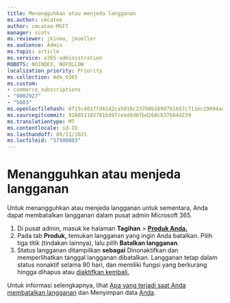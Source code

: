 ```yaml
---
title: Menangguhkan atau menjeda langganan
ms.author: cmcatee
author: cmcatee-MSFT
manager: scotv
ms.reviewer: jkinma, jmueller
ms.audience: Admin
ms.topic: article
ms.service: o365-administration
ROBOTS: NOINDEX, NOFOLLOW
localization_priority: Priority
ms.collection: Adm_O365
ms.custom:
- commerce_subscriptions
- "9002927"
- "5603"
ms.openlocfilehash: 8f15c401ffd6142ca5910c23760b169d7b1657c711ec19094ac7a2940e40a629
ms.sourcegitcommit: 920051182781bd97ce4d4d6fbd268cb37b84d239
ms.translationtype: MT
ms.contentlocale: id-ID
ms.lasthandoff: 08/11/2021
ms.locfileid: "57900803"
---
```

# <a name="suspend-or-pause-a-subscription"></a>Menangguhkan atau menjeda langganan

Untuk menangguhkan atau menjeda langganan untuk sementara, Anda dapat membatalkan langganan dalam pusat admin Microsoft 365.

1. Di pusat admin, masuk ke halaman **Tagihan**  >  **[Produk Anda.](https://go.microsoft.com/fwlink/p/?linkid=842054)**
2. Pada tab **Produk,** temukan langganan yang ingin Anda batalkan. Pilih tiga titik (tindakan lainnya), lalu pilih **Batalkan langganan**.
3. Status langganan ditampilkan **sebagai** Dinonaktifkan dan memperlihatkan tanggal langganan dibatalkan. Langganan tetap dalam status nonaktif selama 90 hari, dan memiliki fungsi yang berkurang hingga dihapus atau [diaktifkan kembali.](https://docs.microsoft.com/microsoft-365/commerce/subscriptions/reactivate-your-subscription)

Untuk informasi selengkapnya, lihat [Apa yang terjadi saat Anda membatalkan langganan](https://docs.microsoft.com/microsoft-365/commerce/subscriptions/cancel-your-subscription#what-happens-when-you-cancel-a-subscription) dan Menyimpan data [Anda](https://docs.microsoft.com/microsoft-365/commerce/subscriptions/cancel-your-subscription#save-your-data).

